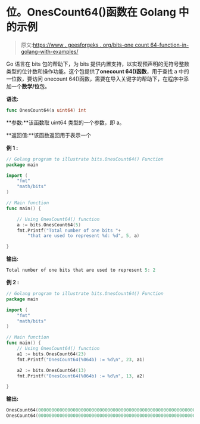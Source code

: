 # 位。OnesCount64()函数在 Golang 中的示例

> 原文:[https://www . geesforgeks . org/bits-one count 64-function-in-golang-with-examples/](https://www.geeksforgeeks.org/bits-onescount64-function-in-golang-with-examples/)

Go 语言在 bits 包的帮助下，为 bits 提供内置支持，以实现预声明的无符号整数类型的位计数和操作功能。这个包提供了**onecount 64()函数**，用于查找 a 中的一位数，要访问 onecount 64()函数，需要在导入关键字的帮助下，在程序中添加一个**数学/位**包。

**语法:**

```go
func OnesCount64(a uint64) int
```

**参数:**该函数取 uint64 类型的一个参数，即 a。

**返回值:**该函数返回用于表示一个

**例 1 :**

```go
// Golang program to illustrate bits.OnesCount64() Function
package main

import (
    "fmt"
    "math/bits"
)

// Main function
func main() {

    // Using OnesCount64() function
    a := bits.OnesCount64(5)
    fmt.Printf("Total number of one bits "+
        "that are used to represent %d: %d", 5, a)

}
```

**输出:**

```go
Total number of one bits that are used to represent 5: 2
```

**例 2 :**

```go
// Golang program to illustrate bits.OnesCount64() Function
package main

import (
    "fmt"
    "math/bits"
)

// Main function
func main() {
    // Using OnesCount64() function
    a1 := bits.OnesCount64(23)
    fmt.Printf("OnesCount64(%064b) := %d\n", 23, a1)

    a2 := bits.OnesCount64(13)
    fmt.Printf("OnesCount64(%064b) := %d\n", 13, a2)

}
```

**输出:**

```go
OnesCount64(0000000000000000000000000000000000000000000000000000000000010111) := 4
OnesCount64(0000000000000000000000000000000000000000000000000000000000001101) := 3

```